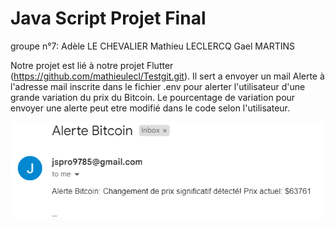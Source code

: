 # Java Script Projet Final
groupe n°7: Adèle LE CHEVALIER
            Mathieu LECLERCQ
            Gael MARTINS

Notre projet est lié à notre projet Flutter (https://github.com/mathieulecl/Testgit.git). Il sert a envoyer un mail Alerte à l'adresse mail inscrite dans le fichier .env pour alerter l'utilisateur d'une grande variation du prix du Bitcoin. Le pourcentage de variation pour envoyer une alerte peut etre modifié dans le code selon l'utilisateur.

![Illustration du projet](Screenshot_mail_test.png)

